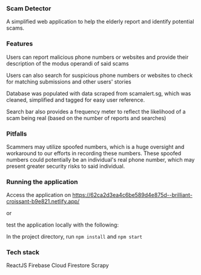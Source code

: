 ### Scam Detector
A simplified web application to help the elderly report and identify potential scams. 

### Features
Users can report malicious phone numbers or websites and provide their description of the modus operandi of said scams

Users can also search for suspicious phone numbers or websites to check for matching submissions and other users' stories

Database was populated with data scraped from scamalert.sg, which was cleaned, simplified and tagged for easy user reference. 

Search bar also provides a frequency meter to reflect the likelihood of a scam being real (based on the number of reports and searches) 

### Pitfalls
Scammers may utilize spoofed numbers, which is a huge oversight and workaround to our efforts in recording these numbers. These spoofed numbers could potentially be an individual's real phone number, which may present greater security risks to said individual.

### Running the application
Access the application on https://62ca2d3ea4c6be589d4e875d--brilliant-croissant-b9e821.netlify.app/ 

or 

test the application locally with the following:

In the project directory, run 
`npm install` 
and 
`npm start`

### Tech stack 
ReactJS
Firebase Cloud Firestore
Scrapy
